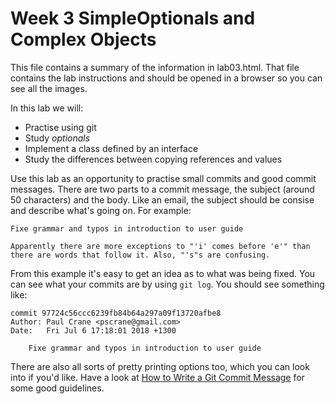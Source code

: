 # Week 3 SimpleOptionals and Complex Objects

This file contains a summary of the information in lab03.html.  That file contains the lab 
instructions and should be opened in a browser so you can see all the images.

In this lab we will: 
* Practise using git
* Study _optionals_
* Implement a class defined by an interface
* Study the differences between copying references and values

Use this lab as an opportunity to practise small commits and good commit
messages. There are two parts to a commit message, the subject (around 50
characters) and the body. Like an email, the subject should be consise and
describe what's going on. For example:


	Fixe grammar and typos in introduction to user guide

	Apparently there are more exceptions to "'i' comes before 'e'" than
	there are words that follow it. Also, "'s"s are confusing.

From this example it's easy to get an idea as to what was being fixed. You can
see what your commits are by using `git log`. You should see something like:

	commit 97724c56ccc6239fb84b64a297a09f13720afbe8
	Author: Paul Crane <pscrane@gmail.com>
	Date:   Fri Jul 6 17:18:01 2018 +1300
	
	    Fixe grammar and typos in introduction to user guide

There are also all sorts of pretty printing options too, which you can look
into if you'd like. Have a look at [How to Write a Git Commit Message](https://chris.beams.io/posts/git-commit/)
for some good guidelines.
